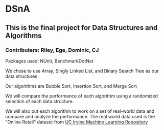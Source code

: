 # DSnA

## This is the final project for Data Structures and Algorithms

### Contributers: Riley, Ege, Dominic, CJ

Packages used: NUnit, BenchmarkDotNet

We chose to use Array, Singly Linked List, and Binary Search Tree as our data structures

Our algorithms are Bubble Sort, Insertion Sort, and Merge Sort

We will compare the performance of each algorithm using a randomized selection of each data structure.

We will also put each algorithm to work on a set of real-world data and compare and analyze the performance.
The real world data used is the "Online Retail" dataset from [UC Irvine Machine Learning Repository](https://archive.ics.uci.edu/dataset/352/online+retail)
